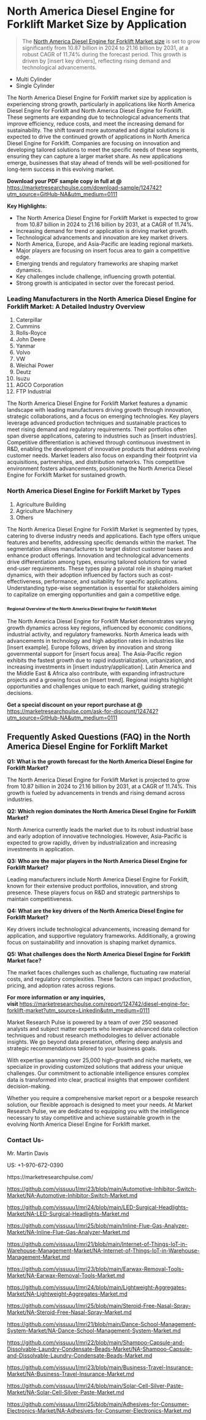 <h1>North America Diesel Engine for Forklift Market&nbsp;Size by Application</h1><blockquote><p>The <a href="https://marketresearchpulse.com/download-sample/124742?utm_source=GitHub-NA&amp;utm_medium=0111">North America Diesel Engine for Forklift Market size</a> is set to grow significantly from 10.87 billion in 2024 to 21.16 billion by 2031, at a robust CAGR of 11.74% during the forecast period. This growth is driven by [insert key drivers], reflecting rising demand and technological advancements.</p></blockquote><ul><li>Multi Cylinder<li> Single Cylinder</li></ul><p>The North America Diesel Engine for Forklift market size by application is experiencing strong growth, particularly in applications like North America Diesel Engine for Forklift and North America Diesel Engine for Forklift. These segments are expanding due to technological advancements that improve efficiency, reduce costs, and meet the increasing demand for sustainability. The shift toward more automated and digital solutions is expected to drive the continued growth of applications in North America Diesel Engine for Forklift. Companies are focusing on innovation and developing tailored solutions to meet the specific needs of these segments, ensuring they can capture a larger market share. As new applications emerge, businesses that stay ahead of trends will be well-positioned for long-term success in this evolving market.</p><p><strong>Download your PDF sample copy in full at @ </strong><a href="https://marketresearchpulse.com/download-sample/124742?utm_source=GitHub-NA&amp;utm_medium=0111">https://marketresearchpulse.com/download-sample/124742?utm_source=GitHub-NA&amp;utm_medium=0111</a></p><p><strong>Key Highlights: </strong></p><ul><li>The North America Diesel Engine for Forklift Market is expected to grow from 10.87 billion in 2024 to 21.16 billion by 2031, at a CAGR of 11.74%.</li><li>Increasing demand for trend or application is driving market growth.</li><li>Technological advancements and innovation are key market drivers.</li><li>North America, Europe, and Asia-Pacific are leading regional markets.</li><li>Major players are focusing on insert focus area to gain a competitive edge.</li><li>Emerging trends and regulatory frameworks are shaping market dynamics.</li><li>Key challenges include challenge, influencing growth potential.</li><li>Strong growth is anticipated in sector over the forecast period.</li></ul><h3>Leading Manufacturers in the North America Diesel Engine for Forklift Market: A Detailed Industry Overview</h3><ol><li>Caterpillar</li><li>Cummins</li><li>Rolls-Royce</li><li>John Deere</li><li>Yanmar</li><li>Volvo</li><li>VW</li><li>Weichai Power</li><li>Deutz</li><li>Isuzu</li><li>AGCO Corporation</li><li>FTP Industrial</li></ol><div class="flex max-w-full flex-col flex-grow"><div class="min-h-8 text-message flex w-full flex-col items-end gap-2 whitespace-normal break-words [.text-message+&amp;]:mt-5" dir="auto" data-message-author-role="assistant" data-message-id="fd8432e4-4910-450d-b182-61b7bfb0a01f" data-message-model-slug="gpt-4o"><div class="flex w-full flex-col gap-1 empty:hidden first:pt-[3px]"><div class="markdown prose w-full break-words dark:prose-invert light"><p>The North America Diesel Engine for Forklift Market features a dynamic landscape with leading manufacturers driving growth through innovation, strategic collaborations, and a focus on emerging technologies. Key players leverage advanced production techniques and sustainable practices to meet rising demand and regulatory requirements. Their portfolios often span diverse applications, catering to industries such as [insert industries]. Competitive differentiation is achieved through continuous investment in R&amp;D, enabling the development of innovative products that address evolving customer needs. Market leaders also focus on expanding their footprint via acquisitions, partnerships, and distribution networks. This competitive environment fosters advancements, positioning the North America Diesel Engine for Forklift Market for sustained growth.</p></div></div></div></div><h3>North America Diesel Engine for Forklift Market by Types</h3><ol><li>Agriculture Building<li> Agriculture Machinery<li> Others</li></ol><div class="flex max-w-full flex-col flex-grow"><div class="min-h-8 text-message flex w-full flex-col items-end gap-2 whitespace-normal break-words [.text-message+&amp;]:mt-5" dir="auto" data-message-author-role="assistant" data-message-id="084470be-0bb7-4664-bddf-5156b4f41249" data-message-model-slug="gpt-4o-mini"><div class="flex w-full flex-col gap-1 empty:hidden first:pt-[3px]"><div class="markdown prose w-full break-words dark:prose-invert light"><p>The North America Diesel Engine for Forklift Market is segmented by types, catering to diverse industry needs and applications. Each type offers unique features and benefits, addressing specific demands within the market. The segmentation allows manufacturers to target distinct customer bases and enhance product offerings. Innovation and technological advancements drive differentiation among types, ensuring tailored solutions for varied end-user requirements. These types play a pivotal role in shaping market dynamics, with their adoption influenced by factors such as cost-effectiveness, performance, and suitability for specific applications. Understanding type-wise segmentation is essential for stakeholders aiming to capitalize on emerging opportunities and gain a competitive edge.</p></div></div></div></div><h3><span style="font-size: 11px;">Regional Overview of the North America Diesel Engine for Forklift Market</span></h3><div class="flex max-w-full flex-col flex-grow"><div class="min-h-8 text-message flex w-full flex-col items-end gap-2 whitespace-normal break-words [.text-message+&amp;]:mt-5" dir="auto" data-message-author-role="assistant" data-message-id="e9038762-ce64-4e30-91c9-9bd413514231" data-message-model-slug="gpt-4o-mini"><div class="flex w-full flex-col gap-1 empty:hidden first:pt-[3px]"><div class="markdown prose w-full break-words dark:prose-invert light"><p>The North America Diesel Engine for Forklift Market demonstrates varying growth dynamics across key regions, influenced by economic conditions, industrial activity, and regulatory frameworks. North America leads with advancements in technology and high adoption rates in industries like [insert example]. Europe follows, driven by innovation and strong governmental support for [insert focus area]. The Asia-Pacific region exhibits the fastest growth due to rapid industrialization, urbanization, and increasing investments in [insert industry/application]. Latin America and the Middle East &amp; Africa also contribute, with expanding infrastructure projects and a growing focus on [insert trend]. Regional insights highlight opportunities and challenges unique to each market, guiding strategic decisions.</p></div></div></div></div><p><strong>Get a special discount on your report purchase at @ </strong><a href="https://marketresearchpulse.com/ask-for-discount/124742?utm_source=GitHub-NA&amp;utm_medium=0111">https://marketresearchpulse.com/ask-for-discount/124742?utm_source=GitHub-NA&amp;utm_medium=0111</a></p><h2>Frequently Asked Questions (FAQ) in the North America Diesel Engine for Forklift Market</h2><p><strong>Q1: What is the growth forecast for the North America Diesel Engine for Forklift Market?</strong></p><p>The North America Diesel Engine for Forklift Market is projected to grow from 10.87 billion in 2024 to 21.16 billion by 2031, at a CAGR of 11.74%. This growth is fueled by advancements in trends and rising demand across industries.</p><p><strong>Q2: Which region dominates the North America Diesel Engine for Forklift Market?</strong></p><p>North America currently leads the market due to its robust industrial base and early adoption of innovative technologies. However, Asia-Pacific is expected to grow rapidly, driven by industrialization and increasing investments in application.</p><p><strong>Q3: Who are the major players in the North America Diesel Engine for Forklift Market?</strong></p><p>Leading manufacturers include North America Diesel Engine for Forklift, known for their extensive product portfolios, innovation, and strong presence. These players focus on R&amp;D and strategic partnerships to maintain competitiveness.</p><p><strong>Q4: What are the key drivers of the North America Diesel Engine for Forklift Market?</strong></p><p>Key drivers include technological advancements, increasing demand for application, and supportive regulatory frameworks. Additionally, a growing focus on sustainability and innovation is shaping market dynamics.</p><p><strong>Q5: What challenges does the North America Diesel Engine for Forklift Market face?</strong></p><p>The market faces challenges such as challenge, fluctuating raw material costs, and regulatory complexities. These factors can impact production, pricing, and adoption rates across regions.</p><p><strong>For more information or any inquiries, visit&nbsp;</strong><a href="https://marketresearchpulse.com/report/124742/diesel-engine-for-forklift-market?utm_source=Linkedin&utm_medium=0111">https://marketresearchpulse.com/report/124742/diesel-engine-for-forklift-market?utm_source=Linkedin&utm_medium=0111</a></p><p>Market Research Pulse is powered by a team of over 250 seasoned analysts and subject matter experts who leverage advanced data collection techniques and robust research methodologies to deliver actionable insights. We go beyond data presentation, offering deep analysis and strategic recommendations tailored to your business goals.</p><p>With expertise spanning over 25,000 high-growth and niche markets, we specialize in providing customized solutions that address your unique challenges. Our commitment to actionable intelligence ensures complex data is transformed into clear, practical insights that empower confident decision-making.</p><p>Whether you require a comprehensive market report or a bespoke research solution, our flexible approach is designed to meet your needs. At Market Research Pulse, we are dedicated to equipping you with the intelligence necessary to stay competitive and achieve sustainable growth in the evolving North America Diesel Engine for Forklift market.</p><h3><strong>Contact Us-</strong></h3><p>Mr. Martin Davis</p><p>US: +1-970-672-0390</p><p>https://marketresearchpulse.com/</p><p><a href="https://github.com/vissuuu1/mri23/blob/main/Automotive-Inhibitor-Switch-Market/NA-Automotive-Inhibitor-Switch-Market.md">https://github.com/vissuuu1/mri23/blob/main/Automotive-Inhibitor-Switch-Market/NA-Automotive-Inhibitor-Switch-Market.md</a></p><p><a href="https://github.com/vissuuu1/mri24/blob/main/LED-Surgical-Headlights-Market/NA-LED-Surgical-Headlights-Market.md">https://github.com/vissuuu1/mri24/blob/main/LED-Surgical-Headlights-Market/NA-LED-Surgical-Headlights-Market.md</a></p><p><a href="https://github.com/vissuuu1/mri25/blob/main/Inline-Flue-Gas-Analyzer-Market/NA-Inline-Flue-Gas-Analyzer-Market.md">https://github.com/vissuuu1/mri25/blob/main/Inline-Flue-Gas-Analyzer-Market/NA-Inline-Flue-Gas-Analyzer-Market.md</a></p><p><a href="https://github.com/vissuuu1/mri21/blob/main/Internet-of-Things-IoT-in-Warehouse-Management-Market/NA-Internet-of-Things-IoT-in-Warehouse-Management-Market.md">https://github.com/vissuuu1/mri21/blob/main/Internet-of-Things-IoT-in-Warehouse-Management-Market/NA-Internet-of-Things-IoT-in-Warehouse-Management-Market.md</a></p><p><a href="https://github.com/vissuuu1/mri23/blob/main/Earwax-Removal-Tools-Market/NA-Earwax-Removal-Tools-Market.md">https://github.com/vissuuu1/mri23/blob/main/Earwax-Removal-Tools-Market/NA-Earwax-Removal-Tools-Market.md</a></p><p><a href="https://github.com/vissuuu1/mri24/blob/main/Lightweight-Aggregates-Market/NA-Lightweight-Aggregates-Market.md">https://github.com/vissuuu1/mri24/blob/main/Lightweight-Aggregates-Market/NA-Lightweight-Aggregates-Market.md</a></p><p><a href="https://github.com/vissuuu1/mri25/blob/main/Steroid-Free-Nasal-Spray-Market/NA-Steroid-Free-Nasal-Spray-Market.md">https://github.com/vissuuu1/mri25/blob/main/Steroid-Free-Nasal-Spray-Market/NA-Steroid-Free-Nasal-Spray-Market.md</a></p><p><a href="https://github.com/vissuuu1/mri21/blob/main/Dance-School-Management-System-Market/NA-Dance-School-Management-System-Market.md">https://github.com/vissuuu1/mri21/blob/main/Dance-School-Management-System-Market/NA-Dance-School-Management-System-Market.md</a></p><p><a href="https://github.com/vissuuu1/mri22/blob/main/Shampoo-Capsule-and-Dissolvable-Laundry-Condensate-Beads-Market/NA-Shampoo-Capsule-and-Dissolvable-Laundry-Condensate-Beads-Market.md">https://github.com/vissuuu1/mri22/blob/main/Shampoo-Capsule-and-Dissolvable-Laundry-Condensate-Beads-Market/NA-Shampoo-Capsule-and-Dissolvable-Laundry-Condensate-Beads-Market.md</a></p><p><a href="https://github.com/vissuuu1/mri23/blob/main/Business-Travel-Insurance-Market/NA-Business-Travel-Insurance-Market.md">https://github.com/vissuuu1/mri23/blob/main/Business-Travel-Insurance-Market/NA-Business-Travel-Insurance-Market.md</a></p><p><a href="https://github.com/vissuuu1/mri24/blob/main/Solar-Cell-Silver-Paste-Market/NA-Solar-Cell-Silver-Paste-Market.md">https://github.com/vissuuu1/mri24/blob/main/Solar-Cell-Silver-Paste-Market/NA-Solar-Cell-Silver-Paste-Market.md</a></p><p><a href="https://github.com/vissuuu1/mri25/blob/main/Adhesives-for-Consumer-Electronics-Market/NA-Adhesives-for-Consumer-Electronics-Market.md">https://github.com/vissuuu1/mri25/blob/main/Adhesives-for-Consumer-Electronics-Market/NA-Adhesives-for-Consumer-Electronics-Market.md</a></p>
